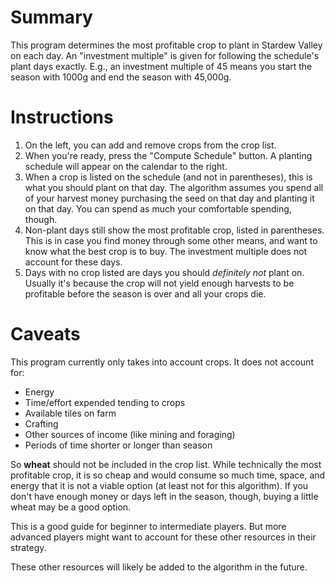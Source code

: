 # Summary

This program determines the most profitable crop to plant in Stardew Valley on each day.
An "investment multiple" is given for following the schedule's plant days exactly. E.g., an investment multiple of 45 means you start the season with 1000g and end the season with 45,000g.

# Instructions

1. On the left, you can add and remove crops from the crop list.
1. When you're ready, press the "Compute Schedule" button. A planting schedule will appear on the calendar to the right.
1. When a crop is listed on the schedule (and not in parentheses), this is what you should plant on that day. The algorithm assumes you spend all of your harvest money purchasing the seed on that day and planting it on that day. You can spend as much your comfortable spending, though.
1. Non-plant days still show the most profitable crop, listed in parentheses. This is in case you find money through some other means, and want to know what the best crop is to buy. The investment multiple does not account for these days.
1. Days with no crop listed are days you should *definitely not* plant on. Usually it's because the crop will not yield enough harvests to be profitable before the season is over and all your crops die.

# Caveats

This program currently only takes into account crops. It does not account for:
* Energy
* Time/effort expended tending to crops
* Available tiles on farm
* Crafting
* Other sources of income (like mining and foraging)
* Periods of time shorter or longer than season

So **wheat** should not be included in the crop list. While technically the most profitable crop, it is so cheap and would consume so much time, space, and energy that it is not a viable option (at least not for this algorithm). If you don't have enough money or days left in the season, though, buying a little wheat may be a good option.

This is a good guide for beginner to intermediate players.  But more advanced players might want to account for these other resources in their strategy.

These other resources will likely be added to the algorithm in the future.
